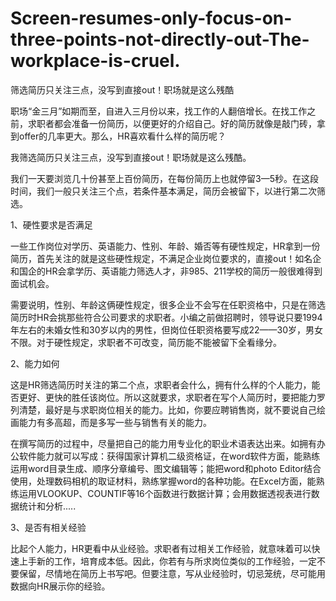 # Screen-resumes-only-focus-on-three-points-not-directly-out-The-workplace-is-cruel.

筛选简历只关注三点，没写到直接out！职场就是这么残酷

职场“金三月”如期而至，自进入三月份以来，找工作的人翻倍增长。在找工作之前，求职者都会准备一份简历，以便更好的介绍自己。好的简历就像是敲门砖，拿到offer的几率更大。那么，HR喜欢看什么样的简历呢？

我筛选简历只关注三点，没写到直接out！职场就是这么残酷。

我们一天要浏览几十份甚至上百份简历，在每份简历上也就停留3—5秒。在这段时间，我们一般只关注三个点，若条件基本满足，简历会被留下，以进行第二次筛选。

1、硬性要求是否满足

一些工作岗位对学历、英语能力、性别、年龄、婚否等有硬性规定，HR拿到一份简历，首先关注的就是这些硬性规定，不满足企业岗位要求的，直接out！如名企和国企的HR会拿学历、英语能力筛选人才，非985、211学校的简历一般很难得到面试机会。


需要说明，性别、年龄这俩硬性规定，很多企业不会写在任职资格中，只是在筛选简历时HR会挑那些符合公司要求的求职者。小编之前做招聘时，领导说只要1994年左右的未婚女性和30岁以内的男性，但岗位任职资格要写成22——30岁，男女不限。对于硬性规定，求职者不可改变，简历能不能被留下全看缘分。

2、能力如何

这是HR筛选简历时关注的第二个点，求职者会什么，拥有什么样的个人能力，能否更好、更快的胜任该岗位。所以这就要求，求职者在写个人简历时，要把能力罗列清楚，最好是与求职岗位相关的能力。比如，你要应聘销售岗，就不要说自己绘画能力有多高超，而是多写一些与销售有关的能力。


在撰写简历的过程中，尽量把自己的能力用专业化的职业术语表达出来。如拥有办公软件能力就可以写成：获得国家计算机二级资格证，在word软件方面，能熟练运用word目录生成、顺序分章编号、图文编辑等；能把word和photo Editor结合使用，处理数码相机的取证材料，熟练掌握word的各种功能。在Excel方面，能熟练运用VLOOKUP、COUNTIF等16个函数进行数据计算；会用数据透视表进行数据统计和分析.....

3、是否有相关经验

比起个人能力，HR更看中从业经验。求职者有过相关工作经验，就意味着可以快速上手新的工作，培育成本低。因此，你若有与所求岗位类似的工作经验，一定不要保留，尽情地在简历上书写吧。但要注意，写从业经验时，切忌笼统，尽可能用数据向HR展示你的经验。
